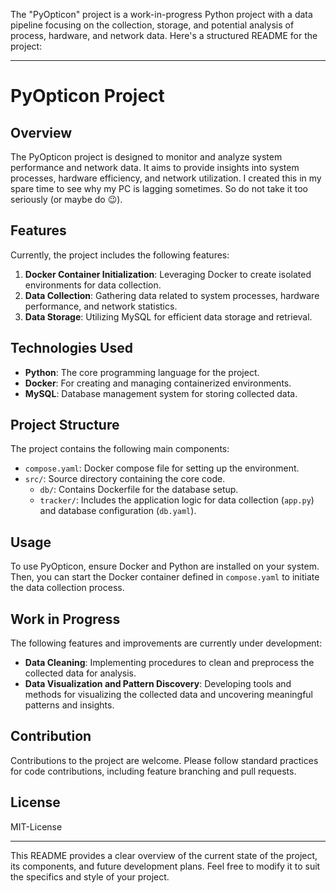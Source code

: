 The "PyOpticon" project is a work-in-progress Python project with a data pipeline focusing on the collection, storage, and potential analysis of process, hardware, and network data. Here's a structured README for the project:

---

# PyOpticon Project

## Overview
The PyOpticon project is designed to monitor and analyze system performance and network data. It aims to provide insights into system processes, hardware efficiency, and network utilization.
I created this in my spare time to see why my PC is lagging sometimes. So do not take it too seriously (or maybe do 😉).

## Features
Currently, the project includes the following features:
1. **Docker Container Initialization**: Leveraging Docker to create isolated environments for data collection.
2. **Data Collection**: Gathering data related to system processes, hardware performance, and network statistics.
3. **Data Storage**: Utilizing MySQL for efficient data storage and retrieval.

## Technologies Used
- **Python**: The core programming language for the project.
- **Docker**: For creating and managing containerized environments.
- **MySQL**: Database management system for storing collected data.

## Project Structure
The project contains the following main components:
- `compose.yaml`: Docker compose file for setting up the environment.
- `src/`: Source directory containing the core code.
  - `db/`: Contains Dockerfile for the database setup.
  - `tracker/`: Includes the application logic for data collection (`app.py`) and database configuration (`db.yaml`).

## Usage
To use PyOpticon, ensure Docker and Python are installed on your system. Then, you can start the Docker container defined in `compose.yaml` to initiate the data collection process.

## Work in Progress
The following features and improvements are currently under development:
- **Data Cleaning**: Implementing procedures to clean and preprocess the collected data for analysis.
- **Data Visualization and Pattern Discovery**: Developing tools and methods for visualizing the collected data and uncovering meaningful patterns and insights.

## Contribution
Contributions to the project are welcome. Please follow standard practices for code contributions, including feature branching and pull requests.

## License
MIT-License

---

This README provides a clear overview of the current state of the project, its components, and future development plans. Feel free to modify it to suit the specifics and style of your project.
